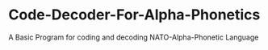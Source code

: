 # Code-Decoder-For-Alpha-Phonetics
A Basic Program for coding and decoding NATO-Alpha-Phonetic Language
